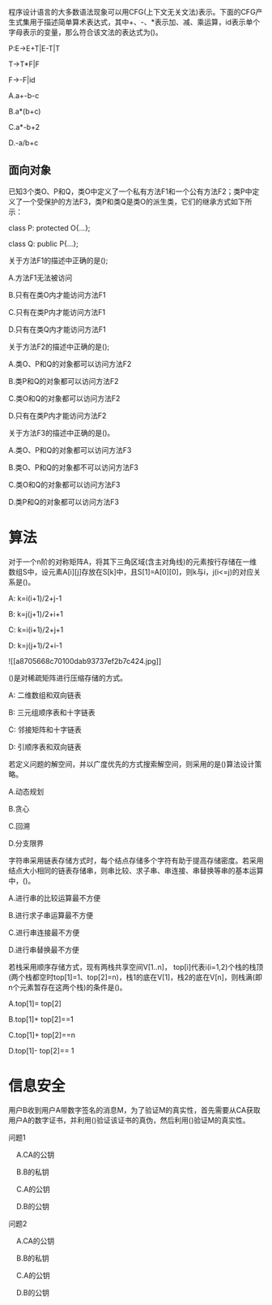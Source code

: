 程序设计语言的大多数语法现象可以用CFG(上下文无关文法)表示。下面的CFG产生式集用于描述简单算术表达式，其中+、-、*表示加、减、乘运算，id表示单个字母表示的变量，那么符合该文法的表达式为()。

P:E->E+T|E-T|T

T->T*F|F

F->-F|id

  

A.a+-b-c

B.a*(b+c)

C.a*-b+2

D.-a/b+c

  
  

## 面向对象

  

已知3个类O、P和Q，类O中定义了一个私有方法F1和一个公有方法F2；类P中定义了一个受保护的方法F3，类P和类Q是类O的派生类，它们的继承方式如下所示：

class P: protected O{...};

class Q: public P{...};

  

关于方法F1的描述中正确的是();

A.方法F1无法被访问

B.只有在类O内才能访问方法F1

C.只有在类P内才能访问方法F1

D.只有在类Q内才能访问方法F1

  

关于方法F2的描述中正确的是();

A.类O、P和Q的对象都可以访问方法F2

B.类P和Q的对象都可以访问方法F2

C.类O和Q的对象都可以访问方法F2

D.只有在类P内才能访问方法F2

  

关于方法F3的描述中正确的是()。

A.类O、P和Q的对象都可以访问方法F3

B.类O、P和Q的对象都不可以访问方法F3

C.类O和Q的对象都可以访问方法F3

D.类P和Q的对象都可以访问方法F3



# 算法

对于一个n阶的对称矩阵A，将其下三角区域(含主对角线)的元素按行存储在一维数组S中，设元素A[i][j]存放在S[k]中，且S[1]=A[0][0]，则k与i，j(i<=j)的对应关系是()。

A: k=i(i+1)/2+j-1

B: k=j(j+1)/2+i+1

C: k=i(i+1)/2+j+1

D: k=j(j+1)/2+i-1

  ![[a8705668c70100dab93737ef2b7c424.jpg]]


()是对稀疏矩阵进行压缩存储的方式。

A: 二维数组和双向链表

B: 三元组顺序表和十字链表

C: 邻接矩阵和十字链表

D: 引顺序表和双向链表



若定义问题的解空间，并以广度优先的方式搜索解空间，则采用的是()算法设计策略。

A.动态规划

B.贪心

C.回溯

D.分支限界

  

字符串采用链表存储方式时，每个结点存储多个字符有助于提高存储密度。若采用结点大小相同的链表存储串，则串比较、求子串、串连接、串替换等串的基本运算中，()。

A.进行串的比较运算最不方便

B.进行求子串运算最不方便

C.进行串连接最不方便

D.进行串替换最不方便

  

若栈采用顺序存储方式，现有两栈共享空间V[1..n]， top[i]代表i(i=1,2)个栈的栈顶(两个栈都空时top[1]=1、top[2]=n)，栈1的底在V[1]，栈2的底在V[n]，则栈满(即n个元素暂存在这两个栈)的条件是()。

A.top[1]= top[2]

B.top[1]+ top[2]==1

C.top[1]+ top[2]==n

D.top[1]- top[2]== 1

  

# 信息安全

用户B收到用户A带数字签名的消息M，为了验证M的真实性，首先需要从CA获取用户A的数字证书，并利用()验证该证书的真伪，然后利用()验证M的真实性。

问题1

    A.CA的公钥

    B.B的私钥

    C.A的公钥

    D.B的公钥

问题2

    A.CA的公钥

    B.B的私钥

    C.A的公钥

    D.B的公钥